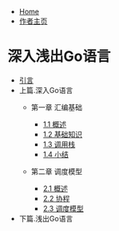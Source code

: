 * [Home](/)
* [作者主页](https://fred-tt.github.io/)

# 深入浅出Go语言

* [引言](/golearning/introduction)
* 上篇.深入Go语言
  * 第一章 汇编基础
    * [1.1 概述](/golearning/goinside/assembly/abstract)
    * [1.2 基础知识](/golearning/goinside/assembly/base)
    * [1.3 调用栈](/golearning/goinside/assembly/stack)
    * [1.4 小结](/golearning/goinside/assembly/summery)

  * 第二章 调度模型
    * [2.1 概述](/golearning/goinside/scheduling/abstract)
    * [2.2 协程](/golearning/goinside/scheduling/coroutine)
    * [2.3 调度模型](/golearning/goinside/scheduling/moudle)
* 下篇.浅出Go语言


